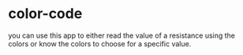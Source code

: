# color-code
you can use this app to either read the value of a resistance using the colors or know the colors to choose for a specific value.
